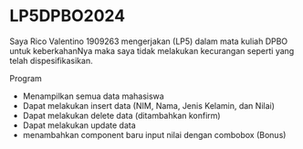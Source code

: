 # LP5DPBO2024

Saya Rico Valentino 1909263 mengerjakan (LP5) dalam mata kuliah DPBO untuk keberkahanNya maka saya tidak melakukan kecurangan seperti yang telah dispesifikasikan.

Program
- Menampilkan semua data mahasiswa
- Dapat melakukan insert data (NIM, Nama, Jenis Kelamin, dan Nilai)
- Dapat melakukan delete data (ditambahkan konfirm)
- Dapat melakukan update data
- menambahkan component baru input nilai dengan combobox (Bonus)